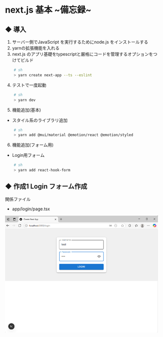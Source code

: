 # next.js 基本 ~備忘録~

## ◆ 導入

1. サーバー側でJavaScript を実行するためにnode.js をインストールする
2. yarnの拡張機能を入れる
3. next.js のアプリ基礎をtypescriptと厳格にコードを管理するオプションをつけてビルド

```sh
    # sh
    > yarn create next-app --ts --eslint
```
4. テストで一度起動

```sh
    # sh
    > yarn dev
```

5. 機能追加(基本)

- スタイル系のライブラリ追加
```sh
    # sh
    > yarn add @mui/material @emotion/react @emotion/styled
```

6. 機能追加(フォーム用)

- Login用フォーム
```sh
    # sh
    > yarn add react-hook-form
```

## ◆ 作成1 Login フォーム作成

関係ファイル
- app/login/page.tsx

<img src="README_Images/login_page.png" alt="login page" width="600" />

